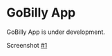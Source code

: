 GoBilly App
===========

GoBilly App is under development.

Screenshot [#1](http://imgur.com/DmFMd3V)
